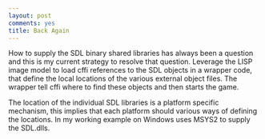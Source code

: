 ```yaml
---
layout: post
comments: yes
title: Back Again
---
```

How to supply the SDL binary shared libraries has always been a question and this is my current strategy to resolve that question.
Leverage the LISP image model to load cffi references to the SDL objects in a wrapper code, that define the local locations of the various external object files.
The wrapper tell cffi where to find these objects and then starts the game.

The location of the individual SDL libraries is a platform specific mechanism,
this implies that each platform should various ways of defining the locations.
In my working example on Windows uses MSYS2 to supply the SDL.dlls.